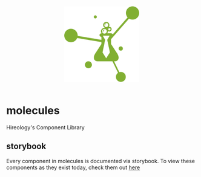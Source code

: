 <div align="center">
  <br>
  <br>
  <img height="200" src="media/molecules.svg" alt="Hireology Molecules">
  <br>
  <br>
</div>

# molecules

Hireology's Component Library

## storybook

Every component in molecules is documented via storybook.
To view these components as they exist today, check them out [here](https://hireology-storybook.netlify.com/)
